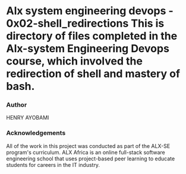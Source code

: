 # Alx system engineering devops - 0x02-shell_redirections This is directory of files completed in the Alx-system Engineering Devops course, which involved the redirection of shell and mastery of bash.

### Author 
HENRY AYOBAMI

### Acknowledgements
All of the work in this project was conducted as part of the ALX-SE program's curriculum. ALX Africa is an online full-stack software engineering school that uses project-based peer learning to educate students for careers in the IT industry.
